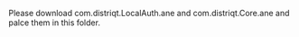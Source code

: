Please download com.distriqt.LocalAuth.ane and com.distriqt.Core.ane and palce them in this folder.
